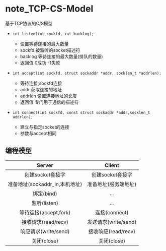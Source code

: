 # note_TCP-CS-Model
基于TCP协议的C/S模型


- `int listen(int sockfd, int backlog);`
    - 设置等待连接的最大数量
    - sockfd 被监听的socket描述符
    - backlog 等待连接的最大数量(排队的数量)
    - 返回值 0成功 -1失败

- `int accept(int sockfd, struct sockaddr *addr, socklen_t *addrlen);`
    - 等待连接,sockfd连接
    - addr 获取连接的地址
    - addrlen 设置连接地址的长度
    - 返回值 专门用于通信的描述符

- `int connect(int sockfd, const struct sockaddr *addr,socklen_t addrlen);`
    - 建立与指定socket的连接
    - 参数与accept相同

## 编程模型

|Server|Client|
|:-:|:-:|
|创建socket套接字|创建socket套接字|
|准备地址(sockaddr_in,本机地址)|准备地址(服务端地址)|
|绑定(bind)|...|
|监听(listen)|...|
|等待连接(accept,fork)|连接(connect)|
|接收请求(read/recv)|发送请求(write/send)|
|响应请求(write/send)|接收响应(read/recv)|
|关闭(close)|关闭(close)|
